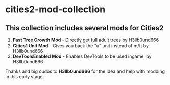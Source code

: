 # cities2-mod-collection

## This collection includes several mods for Cities2
1. **Fast Tree Growth Mod** - Directly get full adult trees by H3llb0und666
2. **Cities1 Unit Mod** - Gives you back the "u" unit instead of m/ft by H3llb0und666
4. **DevToolsEnabled Mod** - Enables DevTools to be used ingame. by H3llb0und666

Thanks and big cudos to **H3llb0und666** for the idea and help with modding in this early stage.